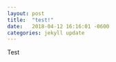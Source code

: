 ```yaml
---
layout: post
title:  "test!"
date:   2018-04-12 16:16:01 -0600
categories: jekyll update
---
```


Test
